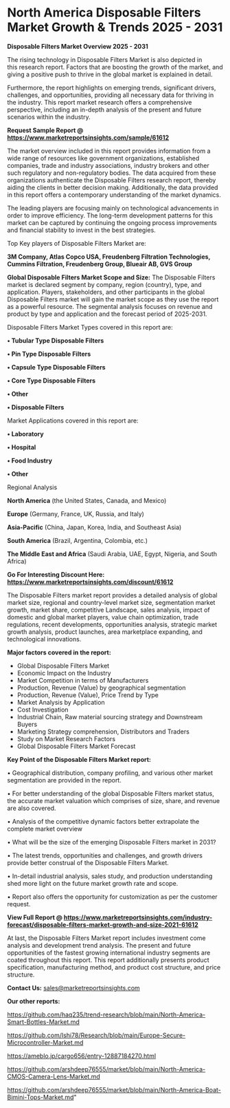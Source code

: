 # North America Disposable Filters Market Growth & Trends 2025 - 2031

<Strong> Disposable Filters Market Overview 2025 - 2031</strong>

The rising technology in Disposable Filters Market is also depicted in this research report. Factors that are boosting the growth of the market, and giving a positive push to thrive in the global market is explained in detail.

Furthermore, the report highlights on emerging trends, significant drivers, challenges, and opportunities, providing all necessary data for thriving in the industry. This report market research offers a comprehensive perspective, including an in-depth analysis of the present and future scenarios within the industry.

<strong>Request Sample Report @ <a href=https://www.marketreportsinsights.com/sample/61612>https://www.marketreportsinsights.com/sample/61612</a></strong>

The market overview included in this report provides information from a wide range of resources like government organizations, established companies, trade and industry associations, industry brokers and other such regulatory and non-regulatory bodies. The data acquired from these organizations authenticate the Disposable Filters research report, thereby aiding the clients in better decision making. Additionally, the data provided in this report offers a contemporary understanding of the market dynamics.

The leading players are focusing mainly on technological advancements in order to improve efficiency. The long-term development patterns for this market can be captured by continuing the ongoing process improvements and financial stability to invest in the best strategies.

Top Key players of Disposable Filters Market are:

<strong>3M Company, Atlas Copco USA, Freudenberg Filtration Technologies, Cummins Filtration, Freudenberg Group, Blueair AB, GVS Group</strong>

<strong><b>Global Disposable Filters Market Scope and Size:</b></strong>
The Disposable Filters market is declared segment by company, region (country), type, and application. Players, stakeholders, and other participants in the global Disposable Filters market will gain the market scope as they use the report as a powerful resource. The segmental analysis focuses on revenue and product by type and application and the forecast period of 2025-2031.

Disposable Filters Market Types covered in this report are:

<strong>• Tubular Type Disposable Filters

• Pin Type Disposable Filters

• Capsule Type Disposable Filters

• Core Type Disposable Filters

• Other

• Disposable Filters</strong>

Market Applications covered in this report are:

<strong>• Laboratory

• Hospital

• Food Industry

• Other</strong> 

Regional Analysis

<strong>North America</strong> (the United States, Canada, and Mexico)

<strong>Europe</strong> (Germany, France, UK, Russia, and Italy)

<strong>Asia-Pacific</strong> (China, Japan, Korea, India, and Southeast Asia)

<strong>South America</strong> (Brazil, Argentina, Colombia, etc.)

<strong>The Middle East and Africa</strong> (Saudi Arabia, UAE, Egypt, Nigeria, and South Africa)

<strong>Go For Interesting Discount Here: <a href=https://www.marketreportsinsights.com/discount/61612>https://www.marketreportsinsights.com/discount/61612</a></strong>

The Disposable Filters market report provides a detailed analysis of global market size, regional and country-level market size, segmentation market growth, market share, competitive Landscape, sales analysis, impact of domestic and global market players, value chain optimization, trade regulations, recent developments, opportunities analysis, strategic market growth analysis, product launches, area marketplace expanding, and technological innovations.

<strong><b>Major factors covered in the report:</b></strong>
<ul>
  <li>Global Disposable Filters Market </li>
  <li>Economic Impact on the Industry</li>
  <li>Market Competition in terms of Manufacturers</li>
  <li>Production, Revenue (Value) by geographical segmentation</li>
  <li>Production, Revenue (Value), Price Trend by Type</li>
  <li>Market Analysis by Application</li>
  <li>Cost Investigation</li>
  <li>Industrial Chain, Raw material sourcing strategy and Downstream Buyers</li>
  <li>Marketing Strategy comprehension, Distributors and Traders</li>
  <li>Study on Market Research Factors</li>
  <li>Global Disposable Filters Market Forecast</li>
</ul>

<strong><b>Key Point of the Disposable Filters Market report:</b></strong>

• Geographical distribution, company profiling, and various other market segmentation are provided in the report.

• For better understanding of the global Disposable Filters market status, the accurate market valuation which comprises of size, share, and revenue are also covered.

• Analysis of the competitive dynamic factors better extrapolate the complete market overview

• What will be the size of the emerging Disposable Filters market in 2031?

• The latest trends, opportunities and challenges, and growth drivers provide better construal of the Disposable Filters Market.

• In-detail industrial analysis, sales study, and production understanding shed more light on the future market growth rate and scope.

• Report also offers the opportunity for customization as per the customer request.

<strong><b>View Full Report @ <a href=https://www.marketreportsinsights.com/industry-forecast/disposable-filters-market-growth-and-size-2021-61612>https://www.marketreportsinsights.com/industry-forecast/disposable-filters-market-growth-and-size-2021-61612</a></b></strong>


At last, the Disposable Filters Market report includes investment come analysis and development trend analysis. The present and future opportunities of the fastest growing international industry segments are coated throughout this report. This report additionally presents product specification, manufacturing method, and product cost structure, and price structure.

<strong>Contact Us:</strong>
sales@marketreportsinsights.com

<strong>Our other reports:</strong>

<a href=https://github.com/haq235/trend-research/blob/main/North-America-Smart-Bottles-Market.md>https://github.com/haq235/trend-research/blob/main/North-America-Smart-Bottles-Market.md</a>

<a href=https://github.com/Ishi78/Research/blob/main/Europe-Secure-Microcontroller-Market.md>https://github.com/Ishi78/Research/blob/main/Europe-Secure-Microcontroller-Market.md</a>

<a href=https://ameblo.jp/cargo656/entry-12887184270.html>https://ameblo.jp/cargo656/entry-12887184270.html</a>

<a href=https://github.com/arshdeep76555/market/blob/main/North-America-CMOS-Camera-Lens-Market.md>https://github.com/arshdeep76555/market/blob/main/North-America-CMOS-Camera-Lens-Market.md</a>

<a href=https://github.com/arshdeep76555/market/blob/main/North-America-Boat-Bimini-Tops-Market.md>https://github.com/arshdeep76555/market/blob/main/North-America-Boat-Bimini-Tops-Market.md</a>"
